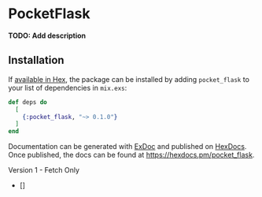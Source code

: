 # PocketFlask

**TODO: Add description**

## Installation

If [available in Hex](https://hex.pm/docs/publish), the package can be installed
by adding `pocket_flask` to your list of dependencies in `mix.exs`:

```elixir
def deps do
  [
    {:pocket_flask, "~> 0.1.0"}
  ]
end
```

Documentation can be generated with [ExDoc](https://github.com/elixir-lang/ex_doc)
and published on [HexDocs](https://hexdocs.pm). Once published, the docs can
be found at <https://hexdocs.pm/pocket_flask>.

Version 1 - Fetch Only

- []
